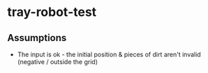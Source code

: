 # tray-robot-test

## Assumptions

* The input is ok - the initial position & pieces of dirt aren't invalid (negative / outside the grid)